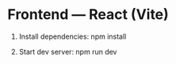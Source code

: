 # Frontend — React (Vite)

1. Install dependencies:
   npm install

2. Start dev server:
   npm run dev

